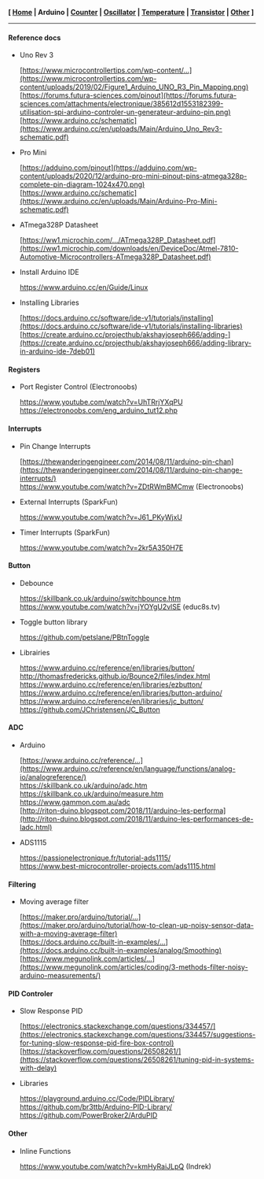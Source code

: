 
**[ [Home](00-Home.html) | Arduino | [Counter](02-Counter.html) | [Oscillator](03-Oscillator.html) | [Temperature](04-Temperature.html) | [Transistor](05-Transistor.html) | [Other](06-Other.html) ]**

---



#### Reference docs

* Uno Rev 3
    
    [https://www.microcontrollertips.com/wp-content/...](https://www.microcontrollertips.com/wp-content/uploads/2019/02/Figure1_Arduino_UNO_R3_Pin_Mapping.png)  
    [https://forums.futura-sciences.com/pinout](https://forums.futura-sciences.com/attachments/electronique/385612d1553182399-utilisation-spi-arduino-controler-un-generateur-arduino-pin.png)  
    [https://www.arduino.cc/schematic](https://www.arduino.cc/en/uploads/Main/Arduino_Uno_Rev3-schematic.pdf)

* Pro Mini
    
    [https://adduino.com/pinout](https://adduino.com/wp-content/uploads/2020/12/arduino-pro-mini-pinout-pins-atmega328p-complete-pin-diagram-1024x470.png)  
    [https://www.arduino.cc/schematic](https://www.arduino.cc/en/uploads/Main/Arduino-Pro-Mini-schematic.pdf)

* ATmega328P Datasheet
    
    [https://ww1.microchip.com/.../ATmega328P_Datasheet.pdf](https://ww1.microchip.com/downloads/en/DeviceDoc/Atmel-7810-Automotive-Microcontrollers-ATmega328P_Datasheet.pdf)  

* Install Arduino IDE
    
    https://www.arduino.cc/en/Guide/Linux

* Installing Libraries
    
    [https://docs.arduino.cc/software/ide-v1/tutorials/installing](https://docs.arduino.cc/software/ide-v1/tutorials/installing-libraries)  
    [https://create.arduino.cc/projecthub/akshayjoseph666/adding-](https://create.arduino.cc/projecthub/akshayjoseph666/adding-library-in-arduino-ide-7deb01)  



#### Registers

* Port Register Control (Electronoobs)
    
    https://www.youtube.com/watch?v=UhTRrjYXqPU  
    https://electronoobs.com/eng_arduino_tut12.php  



#### Interrupts

* Pin Change Interrupts

    [https://thewanderingengineer.com/2014/08/11/arduino-pin-chan](https://thewanderingengineer.com/2014/08/11/arduino-pin-change-interrupts/)  
    https://www.youtube.com/watch?v=ZDtRWmBMCmw (Electronoobs)  

* External Interrupts (SparkFun)
    
    https://www.youtube.com/watch?v=J61_PKyWjxU  

* Timer Interrupts (SparkFun)
    
    https://www.youtube.com/watch?v=2kr5A350H7E  



#### Button

* Debounce
    
    https://skillbank.co.uk/arduino/switchbounce.htm  
    https://www.youtube.com/watch?v=jYOYgU2vlSE (educ8s.tv)  

* Toggle button library
    
    https://github.com/petslane/PBtnToggle

* Librairies

    https://www.arduino.cc/reference/en/libraries/button/  
    http://thomasfredericks.github.io/Bounce2/files/index.html  
    https://www.arduino.cc/reference/en/libraries/ezbutton/  
    https://www.arduino.cc/reference/en/libraries/button-arduino/  
    https://www.arduino.cc/reference/en/libraries/jc_button/  
    https://github.com/JChristensen/JC_Button  



#### ADC
    
* Arduino

    [https://www.arduino.cc/reference/...](https://www.arduino.cc/reference/en/language/functions/analog-io/analogreference/)  
    https://skillbank.co.uk/arduino/adc.htm  
    https://skillbank.co.uk/arduino/measure.htm  
    https://www.gammon.com.au/adc  
    [http://riton-duino.blogspot.com/2018/11/arduino-les-performa](http://riton-duino.blogspot.com/2018/11/arduino-les-performances-de-ladc.html)  

* ADS1115
    
    https://passionelectronique.fr/tutorial-ads1115/  
    https://www.best-microcontroller-projects.com/ads1115.html  



#### Filtering

* Moving average filter
    
    [https://maker.pro/arduino/tutorial/...](https://maker.pro/arduino/tutorial/how-to-clean-up-noisy-sensor-data-with-a-moving-average-filter)  
    [https://docs.arduino.cc/built-in-examples/...](https://docs.arduino.cc/built-in-examples/analog/Smoothing)  
    [https://www.megunolink.com/articles/...](https://www.megunolink.com/articles/coding/3-methods-filter-noisy-arduino-measurements/)  



#### PID Controler

* Slow Response PID
    
    [https://electronics.stackexchange.com/questions/334457/](https://electronics.stackexchange.com/questions/334457/suggestions-for-tuning-slow-response-pid-fire-box-control)  
    [https://stackoverflow.com/questions/26508261/](https://stackoverflow.com/questions/26508261/tuning-pid-in-systems-with-delay)  

* Libraries
    
    https://playground.arduino.cc/Code/PIDLibrary/  
    https://github.com/br3ttb/Arduino-PID-Library/  
    https://github.com/PowerBroker2/ArduPID  



#### Other

* Inline Functions
    
    https://www.youtube.com/watch?v=kmHyRaiJLpQ (Indrek)  


